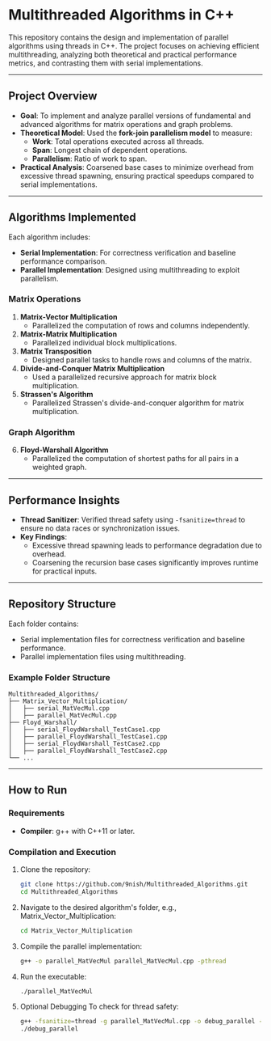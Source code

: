 # Multithreaded Algorithms in C++

This repository contains the design and implementation of parallel algorithms using threads in C++. The project focuses on achieving efficient multithreading, analyzing both theoretical and practical performance metrics, and contrasting them with serial implementations.

---

## **Project Overview**

- **Goal**: To implement and analyze parallel versions of fundamental and advanced algorithms for matrix operations and graph problems.
- **Theoretical Model**: Used the **fork-join parallelism model** to measure:
  - **Work**: Total operations executed across all threads.
  - **Span**: Longest chain of dependent operations.
  - **Parallelism**: Ratio of work to span.
- **Practical Analysis**: Coarsened base cases to minimize overhead from excessive thread spawning, ensuring practical speedups compared to serial implementations.

---

## **Algorithms Implemented**

Each algorithm includes:
- **Serial Implementation**: For correctness verification and baseline performance comparison.
- **Parallel Implementation**: Designed using multithreading to exploit parallelism.

### **Matrix Operations**
1. **Matrix-Vector Multiplication**  
   - Parallelized the computation of rows and columns independently.
2. **Matrix-Matrix Multiplication**  
   - Parallelized individual block multiplications.
3. **Matrix Transposition**  
   - Designed parallel tasks to handle rows and columns of the matrix.
4. **Divide-and-Conquer Matrix Multiplication**  
   - Used a parallelized recursive approach for matrix block multiplication.
5. **Strassen's Algorithm**  
   - Parallelized Strassen's divide-and-conquer algorithm for matrix multiplication.

### **Graph Algorithm**
6. **Floyd-Warshall Algorithm**  
   - Parallelized the computation of shortest paths for all pairs in a weighted graph.

---

## **Performance Insights**
- **Thread Sanitizer**: Verified thread safety using `-fsanitize=thread` to ensure no data races or synchronization issues.
- **Key Findings**:
  - Excessive thread spawning leads to performance degradation due to overhead.
  - Coarsening the recursion base cases significantly improves runtime for practical inputs.

---

## **Repository Structure**

Each folder contains:
- Serial implementation files for correctness verification and baseline performance.
- Parallel implementation files using multithreading.

### **Example Folder Structure**
```plaintext
Multithreaded_Algorithms/
├── Matrix_Vector_Multiplication/
│   ├── serial_MatVecMul.cpp
│   ├── parallel_MatVecMul.cpp
├── Floyd_Warshall/
│   ├── serial_FloydWarshall_TestCase1.cpp
│   ├── parallel_FloydWarshall_TestCase1.cpp
│   ├── serial_FloydWarshall_TestCase2.cpp
│   ├── parallel_FloydWarshall_TestCase2.cpp
└── ...
```

---

## **How to Run**

### **Requirements**
- **Compiler**: g++ with C++11 or later.

### **Compilation and Execution**
1. Clone the repository:
   ```bash
   git clone https://github.com/9nish/Multithreaded_Algorithms.git
   cd Multithreaded_Algorithms
   ```
2. Navigate to the desired algorithm's folder, e.g., Matrix_Vector_Multiplication:
    ```bash
    cd Matrix_Vector_Multiplication
    ```
3. Compile the parallel implementation:
    ```bash
    g++ -o parallel_MatVecMul parallel_MatVecMul.cpp -pthread
    ```
4. Run the executable:
    ```bash
    ./parallel_MatVecMul
    ```
5. Optional Debugging
    To check for thread safety:
    ```bash
    g++ -fsanitize=thread -g parallel_MatVecMul.cpp -o debug_parallel -pthread
    ./debug_parallel
    ```